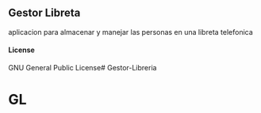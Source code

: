 ## Gestor Libreta

aplicacion para almacenar y manejar las personas en una libreta telefonica

#### License

GNU General Public License# Gestor-Libreria
# GL
